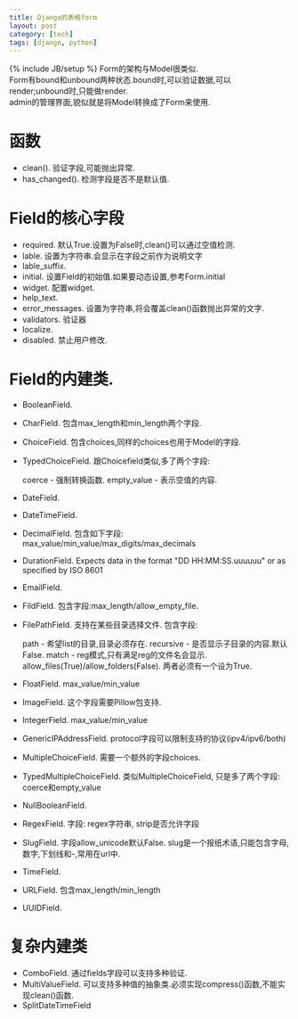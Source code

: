 ```yaml
---
title: Django的表格form
layout: post
category: [tech]
tags: [django, python]
---
```

{% include JB/setup %}
Form的架构与Model很类似.  
Form有bound和unbound两种状态.bound时,可以验证数据,可以render;unbound时,只能做render.  
admin的管理界面,貌似就是将Model转换成了Form来使用.

# 函数
+ clean(). 验证字段,可能抛出异常.
+ has_changed(). 检测字段是否不是默认值.

# Field的核心字段

+ required. 默认True.设置为False时,clean()可以通过空值检测.
+ lable. 设置为字符串.会显示在字段之前作为说明文字
+ lable_suffix.
+ initial. 设置Field的初始值.如果要动态设置,参考Form.initial
+ widget. 配置widget.
+ help_text.
+ error_messages. 设置为字符串,将会覆盖clean()函数抛出异常的文字.
+ validators. 验证器
+ localize. 
+ disabled. 禁止用户修改.

# Field的内建类.
+ BooleanField.
+ CharField. 包含max_length和min_length两个字段.
+ ChoiceField. 包含choices,同样的choices也用于Model的字段.
+ TypedChoiceField. 跟Choicefield类似,多了两个字段:

    coerce - 强制转换函数.
    empty_value - 表示空值的内容.

+ DateField.
+ DateTimeField.
+ DecimalField. 包含如下字段: max_value/min_value/max_digits/max_decimals
+ DurationField. Expects data in the format "DD HH:MM:SS.uuuuuu" or as specified by ISO 8601
+ EmailField.
+ FildField.  包含字段:max_length/allow_empty_file.
+ FilePathField. 支持在某些目录选择文件. 包含字段:

    path - 希望list的目录,目录必须存在.
    recursive - 是否显示子目录的内容.默认False.
    match - reg模式,只有满足reg的文件名会显示.
    allow_files(True)/allow_folders(False). 两者必须有一个设为True.

+ FloatField. max_value/min_value
+ ImageField. 这个字段需要Pillow包支持.
+ IntegerField. max_value/min_value
+ GenericIPAddressField. protocol字段可以限制支持的协议(ipv4/ipv6/both)
+ MultipleChoiceField. 需要一个额外的字段choices.
+ TypedMultipleChoiceField. 类似MultipleChoiceField, 只是多了两个字段: coerce和empty_value
+ NullBooleanField.
+ RegexField. 字段: regex字符串, strip是否允许字段
+ SlugField. 字段allow_unicode默认False. slug是一个报纸术语,只能包含字母,数字,下划线和-,常用在url中.
+ TimeField.
+ URLField. 包含max_length/min_length
+ UUIDField.

# 复杂内建类
+ ComboField. 通过fields字段可以支持多种验证.
+ MultiValueField. 可以支持多种值的抽象类.必须实现compress()函数,不能实现clean()函数.
+ SplitDateTimeField

